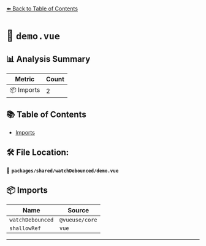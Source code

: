 [⬅️ Back to Table of Contents](../../../index.md)

# 📄 `demo.vue`

## 📊 Analysis Summary

| Metric | Count |
|--------|-------|
| 📦 Imports | 2 |

## 📚 Table of Contents

- [Imports](#imports)

## 🛠️ File Location:
📂 **`packages/shared/watchDebounced/demo.vue`**

## 📦 Imports

| Name | Source |
|------|--------|
| `watchDebounced` | `@vueuse/core` |
| `shallowRef` | `vue` |


---